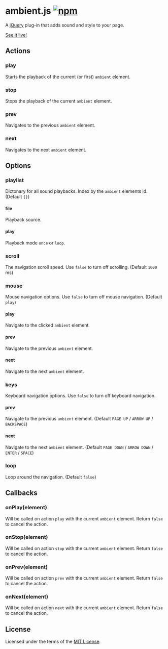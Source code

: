 ambient.js [![npm](https://img.shields.io/badge/npm-package-brightgreen.png)](https://npmjs.com/package/ambient.js)
==========
A [jQuery](https://jquery.com/) plug-in that adds sound and style to your page.

[See it live!](https://rawgit.com/cuhsat/ambient.js/master/live/index.html)

Actions
-------
### play
Starts the playback of the current (or first) `ambient` element.

### stop
Stops the playback of the current `ambient` element.

### prev
Navigates to the previous `ambient` element.

### next
Navigates to the next `ambient` element.

Options
-------
### playlist
Dictonary for all sound playbacks. Index by the `ambient` elements id.
(Default `{}`)

#### file
Playback source.

#### play
Playback mode `once` or `loop`.

### scroll
The navigation scroll speed. Use `false` to turn off scrolling.
(Default `1000` ms)

### mouse
Mouse navigation options. Use `false` to turn off mouse navigation.
(Default `play`)

#### play
Navigate to the clicked `ambient` element.

#### prev
Navigate to the previous `ambient` element.

#### next
Navigate to the next `ambient` element.

### keys
Keyboard navigation options. Use `false` to turn off keyboard navigation.

#### prev
Navigate to the previous `ambient` element.
(Default `PAGE UP` / `ARROW UP` / `BACKSPACE`)

#### next
Navigate to the next `ambient` element.
(Default `PAGE DOWN` / `ARROW DOWN` / `ENTER` / `SPACE`)

### loop
Loop around the navigation.
(Default `false`)

Callbacks
---------
### onPlay(element)
Will be called on action `play` with the current `ambient` element. Return 
`false` to cancel the action.

### onStop(element)
Will be called on action `stop` with the current `ambient` element. Return 
`false` to cancel the action.

### onPrev(element)
Will be called on action `prev` with the current `ambient` element. Return 
`false` to cancel the action.

### onNext(element)
Will be called on action `next` with the current `ambient` element. Return 
`false` to cancel the action.

License
-------
Licensed under the terms of the [MIT License](LICENSE).